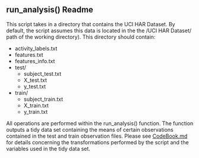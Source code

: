 ## run_analysis() Readme

This script takes in a directory that contains the UCI HAR Dataset. By default, 
the script assumes this data is located in the the /UCI HAR Dataset/ path of 
the working directory). This directory should contain:

* activity_labels.txt
* features.txt
* features_info.txt
* test/
  * subject_test.txt
  * X_test.txt
  * y_test.txt
* train/
  * subject_train.txt
  * X_train.txt
  * y_train.txt

All operations are performed within the run_analysis() function. The function
outputs a tidy data set containing the means of certain observations contained
in the test and train observation files. Please see [CodeBook.md](codebook.md) for details
concerning the transformations performed by the script and the variables used 
in the tidy data set.